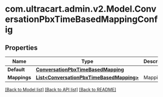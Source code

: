 
# com.ultracart.admin.v2.Model.ConversationPbxTimeBasedMappingConfig

## Properties

Name | Type | Description | Notes
------------ | ------------- | ------------- | -------------
**Default** | [**ConversationPbxTimeBasedMapping**](ConversationPbxTimeBasedMapping.md) |  | [optional] 
**Mappings** | [**List&lt;ConversationPbxTimeBasedMapping&gt;**](ConversationPbxTimeBasedMapping.md) | Mappings | [optional] 

[[Back to Model list]](../README.md#documentation-for-models)
[[Back to API list]](../README.md#documentation-for-api-endpoints)
[[Back to README]](../README.md)

